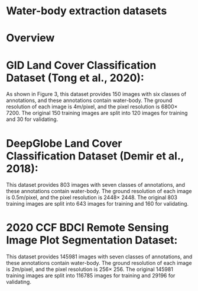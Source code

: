# Water-body extraction datasets
# Overview
# GID Land Cover Classification Dataset (Tong et al., 2020): 
  As shown in Figure 3, this dataset provides 150 images with six classes of annotations, and these annotations contain water-body. The ground resolution of each image is 4m/pixel, and the pixel resolution is 6800× 7200. The original 150 training images are split into 120 images for training and 30 for validating. 
# DeepGlobe Land Cover Classification Dataset (Demir et al., 2018): 
  This dataset provides 803 images with seven classes of annotations, and these annotations contain water-body. The ground resolution of each image is 0.5m/pixel, and the pixel resolution is 2448× 2448. The original 803 training images are split into 643 images for training and 160 for validating.  
# 2020 CCF BDCI Remote Sensing Image Plot Segmentation Dataset: 
  This dataset provides 145981 images with seven classes of annotations, and these annotations contain water-body. The ground resolution of each image is 2m/pixel, and the pixel resolution is 256× 256. The original 145981 training images are split into 116785 images for training and 29196 for validating. 

  


